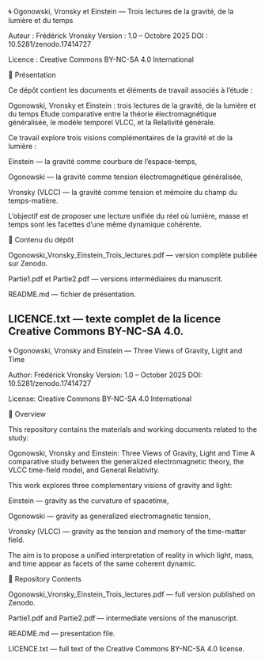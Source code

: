 🌀 Ogonowski, Vronsky et Einstein — Trois lectures de la gravité, de la lumière et du temps

Auteur : Frédérick Vronsky
Version : 1.0 – Octobre 2025
DOI : 10.5281/zenodo.17414727

Licence : Creative Commons BY-NC-SA 4.0 International

📘 Présentation

Ce dépôt contient les documents et éléments de travail associés à l’étude :

Ogonowski, Vronsky et Einstein : trois lectures de la gravité, de la lumière et du temps
Étude comparative entre la théorie électromagnétique généralisée, le modèle temporel VLCC, et la Relativité générale.

Ce travail explore trois visions complémentaires de la gravité et de la lumière :

Einstein — la gravité comme courbure de l’espace-temps,

Ogonowski — la gravité comme tension électromagnétique généralisée,

Vronsky (VLCC) — la gravité comme tension et mémoire du champ du temps-matière.

L’objectif est de proposer une lecture unifiée du réel où lumière, masse et temps sont les facettes d’une même dynamique cohérente.

📄 Contenu du dépôt

Ogonowski_Vronsky_Einstein_Trois_lectures.pdf — version complète publiée sur Zenodo.

Partie1.pdf et Partie2.pdf — versions intermédiaires du manuscrit.

README.md — fichier de présentation.

LICENCE.txt — texte complet de la licence Creative Commons BY-NC-SA 4.0.
----------------------------------------------------------------------------------

🌀 Ogonowski, Vronsky and Einstein — Three Views of Gravity, Light and Time

Author: Frédérick Vronsky
Version: 1.0 – October 2025
DOI: 10.5281/zenodo.17414727

License: Creative Commons BY-NC-SA 4.0 International

📘 Overview

This repository contains the materials and working documents related to the study:

Ogonowski, Vronsky and Einstein: Three Views of Gravity, Light and Time
A comparative study between the generalized electromagnetic theory, the VLCC time-field model, and General Relativity.

This work explores three complementary visions of gravity and light:

Einstein — gravity as the curvature of spacetime,

Ogonowski — gravity as generalized electromagnetic tension,

Vronsky (VLCC) — gravity as the tension and memory of the time-matter field.

The aim is to propose a unified interpretation of reality in which light, mass, and time appear as facets of the same coherent dynamic.

📄 Repository Contents

Ogonowski_Vronsky_Einstein_Trois_lectures.pdf — full version published on Zenodo.

Partie1.pdf and Partie2.pdf — intermediate versions of the manuscript.

README.md — presentation file.

LICENCE.txt — full text of the Creative Commons BY-NC-SA 4.0 license.
